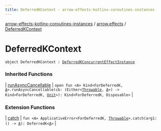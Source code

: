 ```yaml
---
title: DeferredKContext - arrow-effects-kotlinx-coroutines-instances
---
```


[arrow-effects-kotlinx-coroutines-instances](../index.html) / [arrow.effects](index.html) / [DeferredKContext](./-deferred-k-context.html)

# DeferredKContext

`object DeferredKContext : `[`DeferredKConcurrentEffectInstance`](-deferred-k-concurrent-effect-instance/index.html)

### Inherited Functions

| [runAsyncCancellable](-deferred-k-concurrent-effect-instance/run-async-cancellable.html) | `open fun <A> Kind<ForDeferredK, `[`A`](-deferred-k-concurrent-effect-instance/run-async-cancellable.html#A)`>.runAsyncCancellable(cb: (Either<`[`Throwable`](https://kotlinlang.org/api/latest/jvm/stdlib/kotlin/-throwable/index.html)`, `[`A`](-deferred-k-concurrent-effect-instance/run-async-cancellable.html#A)`>) -> Kind<ForDeferredK, `[`Unit`](https://kotlinlang.org/api/latest/jvm/stdlib/kotlin/-unit/index.html)`>): Kind<ForDeferredK, Disposable>` |

### Extension Functions

| [catch](../arrow.effects.deferredk.applicative-error/arrow.typeclasses.-applicative-error/catch.html) | `fun <A> ApplicativeError<ForDeferredK, `[`Throwable`](https://kotlinlang.org/api/latest/jvm/stdlib/kotlin/-throwable/index.html)`>.catch(arg1: () -> `[`A`](../arrow.effects.deferredk.applicative-error/arrow.typeclasses.-applicative-error/catch.html#A)`): DeferredK<`[`A`](../arrow.effects.deferredk.applicative-error/arrow.typeclasses.-applicative-error/catch.html#A)`>` |

